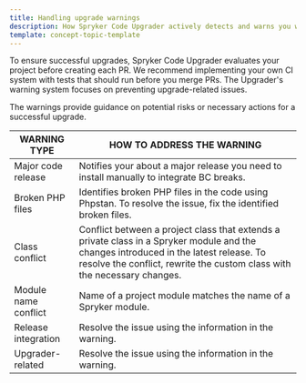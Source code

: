 ```yaml
---
title: Handling upgrade warnings
description: How Spryker Code Upgrader actively detects and warns you when your code becomes incompatible with the code in upgraded modules
template: concept-topic-template
---
```


To ensure successful upgrades, Spryker Code Upgrader evaluates your project before creating each PR. We recommend implementing your own CI system with tests that should run before you merge PRs. The Upgrader's warning system focuses on preventing upgrade-related issues.

The warnings provide guidance on potential risks or necessary actions for a successful upgrade.

| WARNING TYPE | HOW TO ADDRESS THE WARNING |
| - | - |
| Major code release | Notifies your about a major release you need to install manually to integrate BC breaks. |
| Broken PHP files | Identifies broken PHP files in the code using Phpstan. To resolve the issue, fix the identified broken files.
| Class conflict | Conflict between a project class that extends a private class in a Spryker module and the changes introduced in the latest release. To resolve the conflict, rewrite the custom class with the necessary changes. |
| Module name conflict | Name of a project module matches the name of a Spryker module. | To resolve the issue, rename the project-level module.
| Release integration | Resolve the issue using the information in the warning. |
| Upgrader-related | Resolve the issue using the information in the warning. |
